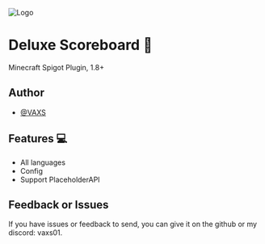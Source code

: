 ![Logo](https://www.spigotmc.org/data/resource_icons/113/113497.jpg?1699771325)
# Deluxe Scoreboard 📄

Minecraft Spigot Plugin, 1.8+

## Author

- [@VAXS](https://www.github.com/vaxs02)


## Features 💻

- All languages
- Config
- Support PlaceholderAPI
## Feedback or Issues

If you have issues or feedback to send, you can give it on the github or my discord: vaxs01.

